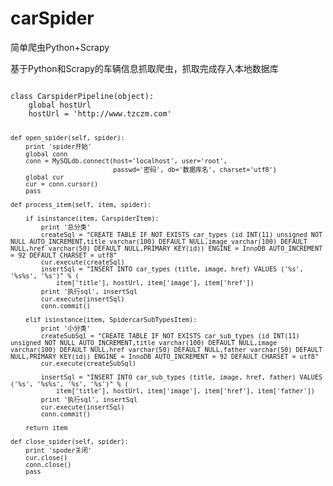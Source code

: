 # carSpider
简单爬虫Python+Scrapy

<p>
基于Python和Scrapy的车辆信息抓取爬虫，抓取完成存入本地数据库
</p>
<pre><code>
class CarspiderPipeline(object):
    global hostUrl
    hostUrl = 'http://www.tzczm.com'
    
    def open_spider(self, spider):
        print 'spider开始'
        global conn
        conn = MySQLdb.connect(host='localhost', user='root',
                               passwd='密码', db='数据库名', charset='utf8')
        global cur
        cur = conn.cursor()
        pass

    def process_item(self, item, spider):

        if isinstance(item, CarspiderItem):
            print '总分类'
            createSql = "CREATE TABLE IF NOT EXISTS car_types (id INT(11) unsigned NOT NULL AUTO_INCREMENT,title varchar(100) DEFAULT NULL,image varchar(100) DEFAULT NULL,href varchar(50) DEFAULT NULL,PRIMARY KEY(id)) ENGINE = InnoDB AUTO_INCREMENT = 92 DEFAULT CHARSET = utf8"
            cur.execute(createSql)
            insertSql = "INSERT INTO car_types (title, image, href) VALUES ('%s', '%s%s', '%s')" % (
                item['title'], hostUrl, item['image'], item['href'])
            print '执行sql', insertSql
            cur.execute(insertSql)
            conn.commit()

        elif isinstance(item, SpidercarSubTypesItem):
            print '小分类'
            createSubSql = "CREATE TABLE IF NOT EXISTS car_sub_types (id INT(11) unsigned NOT NULL AUTO_INCREMENT,title varchar(100) DEFAULT NULL,image varchar(100) DEFAULT NULL,href varchar(50) DEFAULT NULL,father varchar(50) DEFAULT NULL,PRIMARY KEY(id)) ENGINE = InnoDB AUTO_INCREMENT = 92 DEFAULT CHARSET = utf8"
            cur.execute(createSubSql)

            insertSql = "INSERT INTO car_sub_types (title, image, href, father) VALUES ('%s', '%s%s', '%s', '%s')" % (
                item['title'], hostUrl, item['image'], item['href'], item['father'])
            print '执行sql', insertSql
            cur.execute(insertSql)
            conn.commit()

        return item

    def close_spider(self, spider):
        print 'spoder关闭'
        cur.close()
        conn.close()
        pass
</code></pre> 
